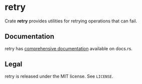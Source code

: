 # retry

Crate **retry** provides utilities for retrying operations that can fail.

## Documentation

retry has [comprehensive documentation](https://docs.rs/retry) available on docs.rs.

## Legal

retry is released under the MIT license.
See `LICENSE`.

